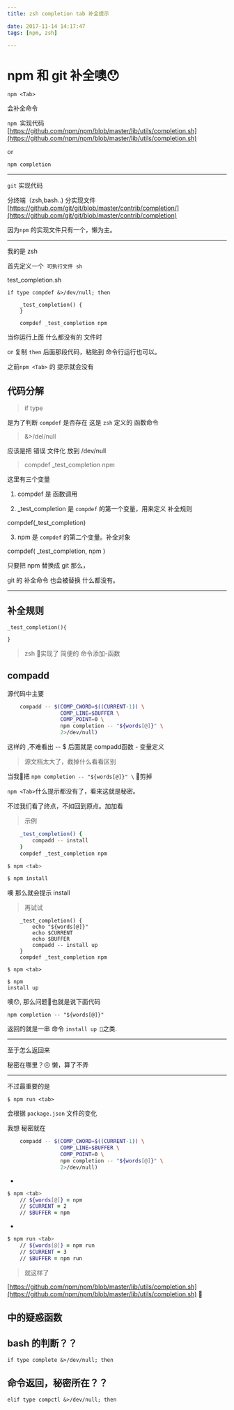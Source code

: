 ```yaml
---
title: zsh completion tab 补全提示

date: 2017-11-14 14:17:47
tags: [npm, zsh]

---
```


# npm 和 git 补全噢😯

```
npm <Tab> 
```

会补全命令

``npm ``实现代码
[https://github.com/npm/npm/blob/master/lib/utils/completion.sh](https://github.com/npm/npm/blob/master/lib/utils/completion.sh)

or 

``` bash
npm completion
```

---

``git`` 实现代码

分终端（zsh,bash..) 分实现文件
[https://github.com/git/git/blob/master/contrib/completion/](https://github.com/git/git/blob/master/contrib/completion)

因为``npm`` 的实现文件只有一个，懒为主。

---

我的是 zsh

首先定义一个`` 可执行文件 sh``

test_completion.sh
```
if type compdef &>/dev/null; then

    _test_completion() {
    }

    compdef _test_completion npm
```

当你运行上面 什么都没有的 文件时

or 复制 ``then`` 后面那段代码，粘贴到 命令行运行也可以。 

之前``npm <Tab>`` 的 提示就会没有

 ## 代码分解

>if type 

是为了判断 ``compdef`` 是否存在 这是 ``zsh`` 定义的 函数命令

> &>/del/null

应该是把 错误 文件化 放到 /dev/null

> compdef _test_completion npm

这里有三个变量

1. compdef 是 函数调用

2. _test_completion 是 ``compdef`` 的第一个变量，用来定义 补全规则

compdef(_test_completion)

3. npm 是 ``compdef`` 的第二个变量。补全对象

compdef( _test_completion, npm )

只要把 npm 替换成 git 那么，

git 的 补全命令 也会被替换 什么都没有。

---

## 补全规则

```
_test_completion(){

}
```

> zsh 实现了 简便的 命令添加-函数

## compadd

源代码中主要

``` zsh
    compadd -- $(COMP_CWORD=$((CURRENT-1)) \
                 COMP_LINE=$BUFFER \
                 COMP_POINT=0 \
                 npm completion -- "${words[@]}" \
                 2>/dev/null)
```

这样的 ,不难看出 -- $ 后面就是 compadd函数 - 变量定义

>源文档太大了，截掉什么看看区别

当我把 ``npm completion -- "${words[@]}" \`` 剪掉

``npm <Tab>``什么提示都没有了，看来这就是秘密。

不过我们看了终点，不如回到原点。加加看

>示例

``` zsh
    _test_completion() {
        compadd -- install
    }
    compdef _test_completion npm 
```

``` bash
$ npm <tab>

$ npm install
```
噢 那么就会提示 install

> 再试试


```
    _test_completion() {
        echo "${words[@]}" 
        echo $CURRENT
        echo $BUFFER
        compadd -- install up
    }
    compdef _test_completion npm 
```

<!--more-->

```
$ npm <tab>

$ npm 
install up
```

噢😯, 那么问题也就是说下面代码

```
npm completion -- "${words[@]}"
```

返回的就是一串 命令 ``install up ``之类.

---

至于怎么返回来

秘密在哪里？😖 懒，算了不弄

---

不过最重要的是 

```
$ npm run <tab>
```
会根据 ``package.json`` 文件的变化

我想 秘密就在

``` bash
    compadd -- $(COMP_CWORD=$((CURRENT-1)) \
                 COMP_LINE=$BUFFER \
                 COMP_POINT=0 \
                 npm completion -- "${words[@]}" \
                 2>/dev/null)
```
-

``` zsh
$ npm <tab>
    // ${words[@]} = npm 
    // $CURRENT = 2
    // $BUFFER = npm
```

- 
``` zsh
$ npm run <tab>
    // ${words[@]} = npm run
    // $CURRENT = 3
    // $BUFFER = npm run
```

>就这样了

[https://github.com/npm/npm/blob/master/lib/utils/completion.sh](https://github.com/npm/npm/blob/master/lib/utils/completion.sh)


## 中的疑惑函数

## bash 的判断？？
```
if type complete &>/dev/null; then
```

## 命令返回，秘密所在？？
```
elif type compctl &>/dev/null; then
```